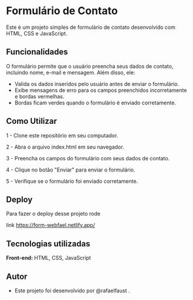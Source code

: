 # Formulário de Contato

Este é um projeto simples de formulário de contato desenvolvido com HTML, CSS e JavaScript.


## Funcionalidades

O formulário permite que o usuário preencha seus dados de contato, incluindo nome, e-mail e mensagem. Além disso, ele:

- Valida os dados inseridos pelo usuário antes de enviar o formulário.
- Exibe mensagens de erro para os campos preenchidos incorretamente e bordas vermelhas.
- Bordas ficam verdes quando o formulário é enviado corretamente.



## Como Utilizar

1 - Clone este repositório em seu computador.

2 - Abra o arquivo index.html em seu navegador.

3 - Preencha os campos do formulário com seus dados de contato.

4 - Clique no botão "Enviar" para enviar o formulário.

5 - Verifique se o formulário foi enviado corretamente.
    
## Deploy

Para fazer o deploy desse projeto rode

link https://form-webfael.netlify.app/


## Tecnologias utilizadas

**Front-end:** HTML, CSS, JavaScript


## Autor

- Este projeto foi desenvolvido por @rafaelfaust .

